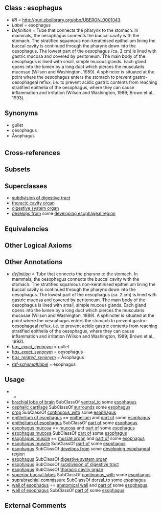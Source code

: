 
## Class : esophagus

 * *IRI* = http://purl.obolibrary.org/obo/UBERON_0001043
 * *Label* = esophagus
 * *Definition* = Tube that connects the pharynx to the stomach. In mammals, the oesophagus connects the buccal cavity with the stomach. The stratified squamous non-keratinised epithelium lining the buccal cavity is continued through the pharynx down into the oesophagus. The lowest part of the oesophagus (ca. 2 cm) is lined with gastric mucosa and covered by peritoneum. The main body of the oesophagus is lined with small, simple mucous glands. Each gland opens into the lumen by a long duct which pierces the muscularis mucosae (Wilson and Washington, 1989). A sphincter is situated at the point where the oesophagus enters the stomach to prevent gastro-oesophageal reflux, i.e. to prevent acidic gastric contents from reaching stratified epithelia of the oesophagus, where they can cause inflammation and irritation (Wilson and Washington, 1989; Brown et al., 1993).

## Synonyms

 * gullet
 * oesophagus
 * Åsophagus

## Cross-references


## Subsets


## Superclasses

 * [subdivision of digestive tract](../../UBERON/21/UBERON_0004921.md)
 * [thoracic cavity organ](../../UBERON/78/UBERON_0005178.md)
 * [digestive system organ](../../UBERON/65/UBERON_0013765.md)
 * [develops from](../../RO/02/RO_0002202.md) some [developing esophageal region](../../UBERON/43/UBERON_0009143.md)

## Equivalencies


## Other Logical Axioms


## Other Annotations

 * *[definition](../../IAO/15/IAO_0000115.md)* = Tube that connects the pharynx to the stomach. In mammals, the oesophagus connects the buccal cavity with the stomach. The stratified squamous non-keratinised epithelium lining the buccal cavity is continued through the pharynx down into the oesophagus. The lowest part of the oesophagus (ca. 2 cm) is lined with gastric mucosa and covered by peritoneum. The main body of the oesophagus is lined with small, simple mucous glands. Each gland opens into the lumen by a long duct which pierces the muscularis mucosae (Wilson and Washington, 1989). A sphincter is situated at the point where the oesophagus enters the stomach to prevent gastro-oesophageal reflux, i.e. to prevent acidic gastric contents from reaching stratified epithelia of the oesophagus, where they can cause inflammation and irritation (Wilson and Washington, 1989; Brown et al., 1993).
 * *[has_exact_synonym](../../ym/oboInOwl#hasExactSynonym.md)* = gullet
 * *[has_exact_synonym](../../ym/oboInOwl#hasExactSynonym.md)* = oesophagus
 * *[has_related_synonym](../../ym/oboInOwl#hasRelatedSynonym.md)* = Åsophagus
 * *[rdf-schema#label](../../el/rdf-schema#label.md)* = esophagus

## Usage

 * -
 * [brachial lobe of brain](../../CEPH/30/CEPH_0000030.md) SubClassOf [ventral_to](../../ceph#ventral/to/ceph#ventral_to.md) some [esophagus](../../UBERON/43/UBERON_0001043.md)
 * [cephalic cartilage](../../CEPH/56/CEPH_0000056.md) SubClassOf [surrounds](../../ds/ceph#surrounds.md) some [esophagus](../../UBERON/43/UBERON_0001043.md)
 * [crop](../../CEPH/78/CEPH_0000078.md) SubClassOf [continuous_with](../../ceph#continuous/th/ceph#continuous_with.md) some [esophagus](../../UBERON/43/UBERON_0001043.md)
 * [epithelium of esophagus](../../UBERON/76/UBERON_0001976.md) == [epithelium](../../UBERON/83/UBERON_0000483.md) and [part of](../../BFO/50/BFO_0000050.md) some [esophagus](../../UBERON/43/UBERON_0001043.md)
 * [epithelium of esophagus](../../UBERON/76/UBERON_0001976.md) SubClassOf [part of](../../BFO/50/BFO_0000050.md) some [esophagus](../../UBERON/43/UBERON_0001043.md)
 * [esophagus mucosa](../../UBERON/69/UBERON_0002469.md) == [mucosa](../../UBERON/44/UBERON_0000344.md) and [part of](../../BFO/50/BFO_0000050.md) some [esophagus](../../UBERON/43/UBERON_0001043.md)
 * [esophagus mucosa](../../UBERON/69/UBERON_0002469.md) SubClassOf [part of](../../BFO/50/BFO_0000050.md) some [esophagus](../../UBERON/43/UBERON_0001043.md)
 * [esophagus muscle](../../UBERON/32/UBERON_0003832.md) == [muscle organ](../../UBERON/30/UBERON_0001630.md) and [part of](../../BFO/50/BFO_0000050.md) some [esophagus](../../UBERON/43/UBERON_0001043.md)
 * [esophagus muscle](../../UBERON/32/UBERON_0003832.md) SubClassOf [part of](../../BFO/50/BFO_0000050.md) some [esophagus](../../UBERON/43/UBERON_0001043.md)
 * [esophagus](../../UBERON/43/UBERON_0001043.md) SubClassOf [develops from](../../RO/02/RO_0002202.md) some [developing esophageal region](../../UBERON/43/UBERON_0009143.md)
 * [esophagus](../../UBERON/43/UBERON_0001043.md) SubClassOf [digestive system organ](../../UBERON/65/UBERON_0013765.md)
 * [esophagus](../../UBERON/43/UBERON_0001043.md) SubClassOf [subdivision of digestive tract](../../UBERON/21/UBERON_0004921.md)
 * [esophagus](../../UBERON/43/UBERON_0001043.md) SubClassOf [thoracic cavity organ](../../UBERON/78/UBERON_0005178.md)
 * [superior buccal lobes](../../CEPH/52/CEPH_0000252.md) SubClassOf [continuous_with](../../ceph#continuous/th/ceph#continuous_with.md) some [esophagus](../../UBERON/43/UBERON_0001043.md)
 * [suprabrachial commissure](../../CEPH/54/CEPH_0000254.md) SubClassOf [dorsal_to](../../ceph#dorsal/to/ceph#dorsal_to.md) some [esophagus](../../UBERON/43/UBERON_0001043.md)
 * [wall of esophagus](../../UBERON/96/UBERON_0001096.md) == [anatomical wall](../../UBERON/60/UBERON_0000060.md) and [part of](../../BFO/50/BFO_0000050.md) some [esophagus](../../UBERON/43/UBERON_0001043.md)
 * [wall of esophagus](../../UBERON/96/UBERON_0001096.md) SubClassOf [part of](../../BFO/50/BFO_0000050.md) some [esophagus](../../UBERON/43/UBERON_0001043.md)

## External Comments

